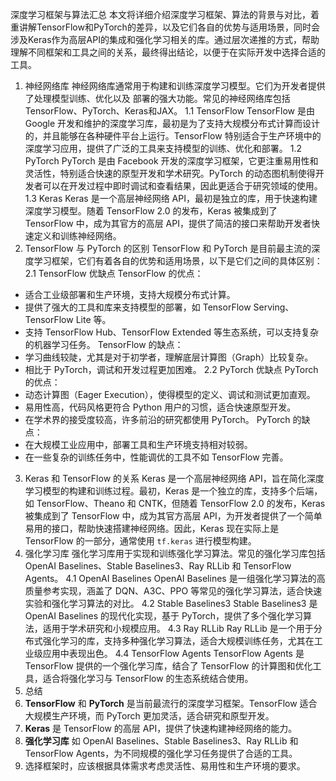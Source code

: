 
深度学习框架与算法汇总
本文将详细介绍深度学习框架、算法的背景与对比，着重讲解TensorFlow和PyTorch的差异，以及它们各自的优势与适用场景，同时会涉及Keras作为高层API的集成和强化学习相关的库。通过层次递推的方式，帮助理解不同框架和工具之间的关系，最终得出结论，以便于在实际开发中选择合适的工具。
1. 神经网络库
神经网络库通常用于构建和训练深度学习模型。它们为开发者提供了处理模型训练、优化以及 部署的强大功能。常见的神经网络库包括TensorFlow、PyTorch、Keras和JAX。
1.1 TensorFlow
TensorFlow 是由 Google 开发和维护的深度学习库，最初是为了支持大规模分布式计算而设计的，并且能够在各种硬件平台上运行。TensorFlow 特别适合于生产环境中的深度学习应用，提供了广泛的工具来支持模型的训练、优化和部署。
1.2 PyTorch
PyTorch 是由 Facebook 开发的深度学习框架，它更注重易用性和灵活性，特别适合快速的原型开发和学术研究。PyTorch 的动态图机制使得开发者可以在开发过程中即时调试和查看结果，因此更适合于研究领域的使用。
1.3 Keras
Keras 是一个高层神经网络 API，最初是独立的库，用于快速构建深度学习模型。随着 TensorFlow 2.0 的发布，Keras 被集成到了 TensorFlow 中，成为其官方的高层 API，提供了简洁的接口来帮助开发者快速定义和训练神经网络。
2. TensorFlow 与 PyTorch 的区别
TensorFlow 和 PyTorch 是目前最主流的深度学习框架，它们有着各自的优势和适用场景，以下是它们之间的具体区别：
2.1 TensorFlow 优缺点
TensorFlow 的优点：
- 适合工业级部署和生产环境，支持大规模分布式计算。
- 提供了强大的工具和库来支持模型的部署，如 TensorFlow Serving、TensorFlow Lite 等。
- 支持 TensorFlow Hub、TensorFlow Extended 等生态系统，可以支持复杂的机器学习任务。
TensorFlow 的缺点：
- 学习曲线较陡，尤其是对于初学者，理解底层计算图（Graph）比较复杂。
- 相比于 PyTorch，调试和开发过程更加困难。
2.2 PyTorch 优缺点
PyTorch 的优点：
- 动态计算图（Eager Execution），使得模型的定义、调试和测试更加直观。
- 易用性高，代码风格更符合 Python 用户的习惯，适合快速原型开发。
- 在学术界的接受度较高，许多前沿的研究都使用 PyTorch。
PyTorch 的缺点：
- 在大规模工业应用中，部署工具和生产环境支持相对较弱。
- 在一些复杂的训练任务中，性能调优的工具不如 TensorFlow 完善。
3. Keras 和 TensorFlow 的关系
Keras 是一个高层神经网络 API，旨在简化深度学习模型的构建和训练过程。最初，Keras 是一个独立的库，支持多个后端，如 TensorFlow、Theano 和 CNTK，但随着 TensorFlow 2.0 的发布，Keras 被集成到了 TensorFlow 中，成为其官方高层 API，为开发者提供了一个简单易用的接口，帮助快速搭建神经网络。因此，Keras 现在实际上是 TensorFlow 的一部分，通常使用 `tf.keras` 进行模型构建。
4. 强化学习库
强化学习库用于实现和训练强化学习算法。常见的强化学习库包括 OpenAI Baselines、Stable Baselines3、Ray RLLib 和 TensorFlow Agents。
4.1 OpenAI Baselines
OpenAI Baselines 是一组强化学习算法的高质量参考实现，涵盖了 DQN、A3C、PPO 等常见的强化学习算法，适合快速实验和强化学习算法的对比。
4.2 Stable Baselines3
Stable Baselines3 是 OpenAI Baselines 的现代化实现，基于 PyTorch，提供了多个强化学习算法，适用于学术研究和小规模应用。
4.3 Ray RLLib
Ray RLLib 是一个用于分布式强化学习的库，支持多种强化学习算法，适合大规模训练任务，尤其在工业级应用中表现出色。
4.4 TensorFlow Agents
TensorFlow Agents 是 TensorFlow 提供的一个强化学习库，结合了 TensorFlow 的计算图和优化工具，适合将强化学习与 TensorFlow 的生态系统结合使用。
5. 总结
1. **TensorFlow** 和 **PyTorch** 是当前最流行的深度学习框架。TensorFlow 适合大规模生产环境，而 PyTorch 更加灵活，适合研究和原型开发。
2. **Keras** 是 TensorFlow 的高层 API，提供了快速构建神经网络的能力。
3. **强化学习库** 如 OpenAI Baselines、Stable Baselines3、Ray RLLib 和 TensorFlow Agents，为不同规模的强化学习任务提供了合适的工具。
4. 选择框架时，应该根据具体需求考虑灵活性、易用性和生产环境的要求。
